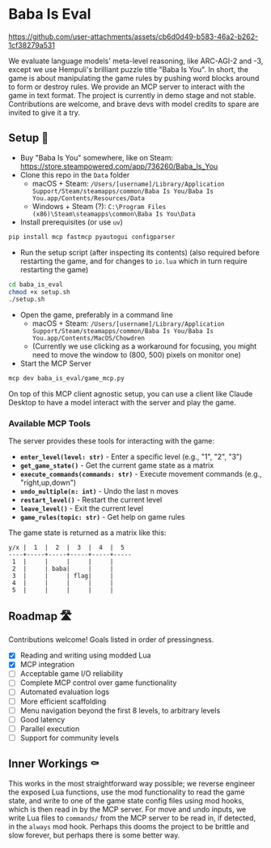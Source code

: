 # Baba Is Eval

https://github.com/user-attachments/assets/cb6d0d49-b583-46a2-b262-1cf38279a531

We evaluate language models' meta-level reasoning, like ARC-AGI-2 and -3, except we use Hempuli's brilliant puzzle title "Baba Is You". In short, the game is about manipulating the game rules by pushing word blocks around to form or destroy rules. We provide an MCP server to interact with the game in text format. The project is currently in demo stage and not stable. Contributions are welcome, and brave devs with model credits to spare are invited to give it a try.

## Setup 🔩

- Buy "Baba Is You" somewhere, like on Steam: https://store.steampowered.com/app/736260/Baba_Is_You
- Clone this repo in the `Data` folder
   - macOS + Steam: `/Users/[username]/Library/Application Support/Steam/steamapps/common/Baba Is You/Baba Is You.app/Contents/Resources/Data`
   - Windows + Steam (?): `C:\Program Files (x86)\Steam\steamapps\common\Baba Is You\Data`
- Install prerequisites (or use `uv`)
```bash
pip install mcp fastmcp pyautogui configparser
```
- Run the setup script (after inspecting its contents) (also required before restarting the game, and for changes to `io.lua` which in turn require restarting the game)
```bash
cd baba_is_eval
chmod +x setup.sh
./setup.sh
```
- Open the game, preferably in a command line
   - macOS + Steam: `/Users/[username]/Library/Application Support/Steam/steamapps/common/Baba Is You/Baba Is You.app/Contents/MacOS/Chowdren`
   - (Currently we use clicking as a workaround for focusing, you might need to move the window to (800, 500) pixels on monitor one)
- Start the MCP Server
```bash
mcp dev baba_is_eval/game_mcp.py
```

On top of this MCP client agnostic setup, you can use a client like Claude Desktop to have a model interact with the server and play the game.

### Available MCP Tools

The server provides these tools for interacting with the game:

- **`enter_level(level: str)`** - Enter a specific level (e.g., "1", "2", "3")
- **`get_game_state()`** - Get the current game state as a matrix
- **`execute_commands(commands: str)`** - Execute movement commands (e.g., "right,up,down")
- **`undo_multiple(n: int)`** - Undo the last n moves
- **`restart_level()`** - Restart the current level
- **`leave_level()`** - Exit the current level
- **`game_rules(topic: str)`** - Get help on game rules

The game state is returned as a matrix like this:
```
y/x |  1  |  2  |  3  |  4  |  5  
----+-----+-----+-----+-----+-----
 1  |     |     |     |     |     
 2  |     | baba|     |     |     
 3  |     |     | flag|     |     
 4  |     |     |     |     |     
 5  |     |     |     |     |     
```

## Roadmap 🛣️

Contributions welcome! Goals listed in order of pressingness.

- [x] Reading and writing using modded Lua
- [x] MCP integration
- [ ] Acceptable game I/O reliability
- [ ] Complete MCP control over game functionality
- [ ] Automated evaluation logs
- [ ] More efficient scaffolding
- [ ] Menu navigation beyond the first 8 levels, to arbitrary levels
- [ ] Good latency
- [ ] Parallel execution
- [ ] Support for community levels

## Inner Workings ⚰️

This works in the most straightforward way possible; we reverse engineer the exposed Lua functions, use the mod functionality to read the game state, and write to one of the game state config files using mod hooks, which is then read in by the MCP server. For move and undo inputs, we write Lua files to `commands/` from the MCP server to be read in, if detected, in the `always` mod hook. Perhaps this dooms the project to be brittle and slow forever, but perhaps there is some better way. 
